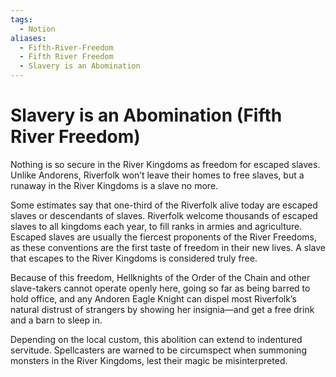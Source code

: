 ```yaml
---
tags:
  - Notion
aliases:
  - Fifth-River-Freedom
  - Fifth River Freedom
  - Slavery is an Abomination
---
```

# Slavery is an Abomination (Fifth River Freedom)
Nothing is so secure in the River Kingdoms as freedom for escaped slaves. Unlike Andorens, Riverfolk won’t leave their homes to free slaves, but a runaway in the River Kingdoms is a slave no more.

Some estimates say that one-third of the Riverfolk alive today are escaped slaves or descendants of slaves. Riverfolk welcome thousands of escaped slaves to all kingdoms each year, to fill ranks in armies and agriculture. Escaped slaves are usually the fiercest proponents of the River Freedoms, as these conventions are the first taste of freedom in their new lives. A slave that escapes to the River Kingdoms is considered truly free. 

Because of this freedom, Hellknights of the Order of the Chain and other slave-takers cannot operate openly here, going so far as being barred to hold office, and any Andoren Eagle Knight can dispel most Riverfolk’s natural distrust of strangers by showing her insignia—and get a free drink and a barn to sleep in.

Depending on the local custom, this abolition can extend to indentured servitude. Spellcasters are warned to be circumspect when summoning monsters in the River Kingdoms, lest their magic be misinterpreted.